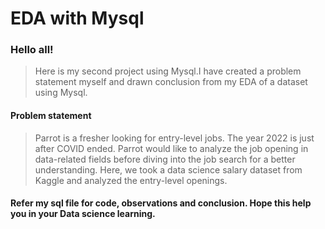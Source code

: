 # EDA with Mysql
### Hello all!
> Here is my second project using Mysql.I have created a problem statement myself and drawn conclusion from my EDA of a dataset using Mysql. 

#### Problem statement
> Parrot is a fresher looking for entry-level jobs. The year 2022 is just after COVID ended. Parrot would like to 
analyze the job opening in data-related fields before diving into the job search for a better understanding. Here, we 
took a data science salary dataset from Kaggle and analyzed the entry-level openings.

#### Refer my sql file for code, observations and conclusion. Hope this help you in your Data science learning. 
